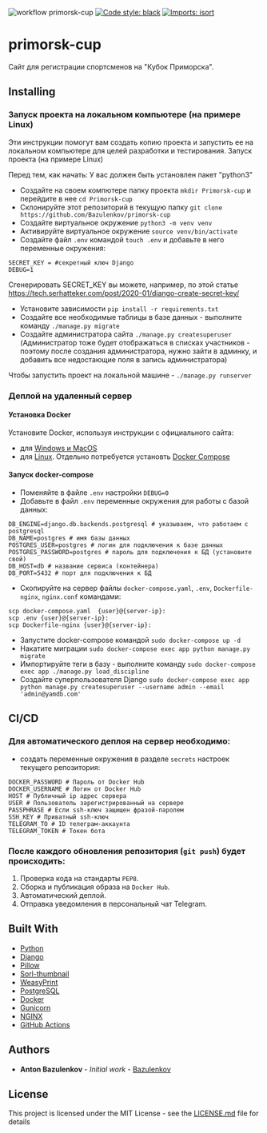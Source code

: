 ![workflow primorsk-cup](https://github.com/Bazulenkov/primorsk-cup/workflows/primorsk-cup%20CI%2fCD/badge.svg)
[![Code style: black](https://img.shields.io/badge/code%20style-black-000000.svg)](https://github.com/psf/black)
[![Imports: isort](https://img.shields.io/badge/%20imports-isort-%231674b1?style=flat&labelColor=ef8336)](https://pycqa.github.io/isort/)

# primorsk-cup

Сайт для регистрации спортсменов на "Кубок Приморска".

## Installing

### Запуск проекта на локальном компьютере (на примере Linux)

Эти инструкции помогут вам создать копию проекта и запустить ее на локальном компьютере для целей разработки и тестирования.
Запуск проекта (на примере Linux)

Перед тем, как начать: У вас должен быть установлен пакет "python3"

- Создайте на своем компютере папку проекта `mkdir Primorsk-cup` и перейдите в нее `cd Primorsk-cup`
- Склонируйте этот репозиторий в текущую папку `git clone https://github.com/Bazulenkov/primorsk-cup`
- Создайте виртуальное окружение `python3 -m venv venv`
- Активируйте виртуальное окружение `source venv/bin/activate`
- Создайте файл `.env` командой `touch .env` и добавьте в него переменные окружения:
```
SECRET_KEY = #секретный ключ Django
DEBUG=1
```
Сгенерировать SECRET_KEY вы можете, например, по этой статье https://tech.serhatteker.com/post/2020-01/django-create-secret-key/
- Установите зависимости `pip install -r requirements.txt`
- Создайте все необходимые таблицы в базе данных - выполните команду `./manage.py migrate`   
- Создайте администратора сайта `./manage.py createsuperuser` (Администратор тоже будет отображаться в списках участников - поэтому после создания администратора, нужно зайти в админку, и добавить все недостающие поля в запись администратора) 

Чтобы запустить проект на локальной машине - `./manage.py runserver`

### Деплой на удаленный сервер

#### Установка Docker
Установите Docker, используя инструкции с официального сайта:
- для [Windows и MacOS](https://www.docker.com/products/docker-desktop) 
- для [Linux](https://docs.docker.com/engine/install/ubuntu/). Отдельно потребуется установть [Docker Compose](https://docs.docker.com/compose/install/)

#### Запуск docker-compose
- Поменяйте в файле `.env` настройки `DEBUG=0`
- Добавьте в файл `.env` переменные окружения для работы с базой данных:
```
DB_ENGINE=django.db.backends.postgresql # указываем, что работаем с postgresql
DB_NAME=postgres # имя базы данных
POSTGRES_USER=postgres # логин для подключения к базе данных
POSTGRES_PASSWORD=postgres # пароль для подключения к БД (установите свой)
DB_HOST=db # название сервиса (контейнера)
DB_PORT=5432 # порт для подключения к БД 
```
- Скопируйте на сервер файлы `docker-compose.yaml`, `.env`, `Dockerfile-nginx`, `nginx.conf` командами:
```
scp docker-compose.yaml  {user}@{server-ip}:
scp .env {user}@{server-ip}:
scp Dockerfile-nginx {user}@{server-ip}:

```
- Запустите docker-compose командой `sudo docker-compose up -d` 
- Накатите миграции `sudo docker-compose exec app python manage.py migrate`
- Импортируйте теги в базу - выполните команду `sudo docker-compose exec app ./manage.py load_discipline`
- Создайте суперпользователя Django `sudo docker-compose exec app python manage.py createsuperuser --username admin --email 'admin@yamdb.com'`

## CI/CD
### Для автоматического деплоя на сервер необходимо:
- создать переменные окружения в разделе `secrets` настроек текущего репозитория:
```
DOCKER_PASSWORD # Пароль от Docker Hub
DOCKER_USERNAME # Логин от Docker Hub
HOST # Публичный ip адрес сервера
USER # Пользователь зарегистрированный на сервере
PASSPHRASE # Если ssh-ключ защищен фразой-паролем
SSH_KEY # Приватный ssh-ключ
TELEGRAM_TO # ID телеграм-аккаунта
TELEGRAM_TOKEN # Токен бота
```

### После каждого обновления репозитория (`git push`) будет происходить:
1. Проверка кода на стандарты `PEP8`.
2. Сборка и публикация образа на `Docker Hub`.
3. Автоматический деплой.
4. Отправка уведомления в персональный чат Telegram.

## Built With
- [Python](https://www.python.org/)
- [Django](https://www.djangoproject.com/)
- [Pillow](https://pypi.org/project/Pillow/)
- [Sorl-thumbnail](https://pypi.org/project/sorl-thumbnail/)
- [WeasyPrint](https://weasyprint.org/) 
- [PostgreSQL](https://www.postgresql.org/)
- [Docker](https://www.docker.com/)
- [Gunicorn](https://gunicorn.org/)
- [NGINX](https://nginx.org)
- [GitHub Actions](https://github.com/features/actions)

## Authors

* **Anton Bazulenkov** - *Initial work* - [Bazulenkov](https://github.com/Bazulenkov)

## License

This project is licensed under the MIT License - see the [LICENSE.md](LICENSE.md) file for details